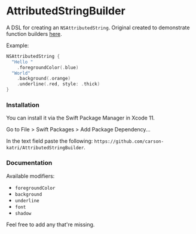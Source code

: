 # AttributedStringBuilder

A DSL for creating an `NSAttributedString`. Original created to demonstrate function builders [here](https://medium.com/@carson.katri/create-your-first-function-builder-in-5-minutes-b4a717390671).

Example:

```swift
NSAttributedString {
  "Hello "
    .foregroundColor(.blue)
  "World"
    .background(.orange)
    .underline(.red, style: .thick)
}
```

### Installation
You can install it via the Swift Package Manager in Xcode 11.

Go to File > Swift Packages > Add Package Dependency...

In the text field paste the following: `https://github.com/carson-katri/AttributedStringBuilder`.

### Documentation

Available modifiers:

* `foregroundColor`
* `background`
* `underline`
* `font`
* `shadow`

Feel free to add any that're missing.

